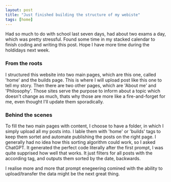 ```yaml
---
layout: post
title: "Just finished building the structure of my webiste"
tags: [home]
---
```


Had so much to do with school last seven days, had about two exams a day, which was pretty stressful. Found some time in my stacked calendar to finish coding and writing this post. Hope I have more time during the holdidays next week.

### From the roots
I structured this website into two main pages, which are this one, called 'home' and the builds page. This is where I will upload post like this one to tell my story. 
Then there are two other pages, which are 'About me' and 'Philosophy'. Those sites serve the purpose to inform about a topic which doesn't change as much, thats why those are more like a fire-and-forget for me, even thought I'll update them sporadically.

### Behind the scenes
To fill the two main pages with content, I choose to have a folder, in which I simply upload all my posts into. I lable them with 'home' or 'builds' tags to keep them sortet and automate publishing the posts on the right page.
I generally had no idea how this sorting algorithm could work, so I asked ChatGPT. It generated the perfect code literally after the first prompt, I was quite supprised how well that works.
It just filters for all posts with the according tag, and outputs them sorted by the date, backwards. 

I realise more and more that prompt enegeering comined with the ability to upload/transfer the data might be the next great thing.
